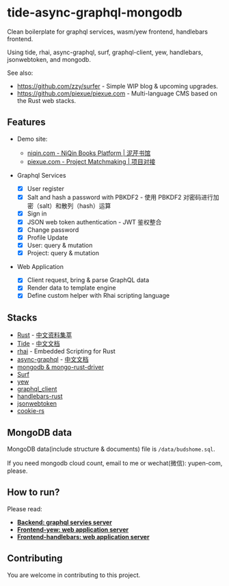 # tide-async-graphql-mongodb

Clean boilerplate for graphql services, wasm/yew frontend, handlebars frontend. 

Using tide, rhai, async-graphql, surf, graphql-client, yew, handlebars, jsonwebtoken, and mongodb. 

See also: 
- https://github.com/zzy/surfer - Simple WIP blog & upcoming upgrades.
- https://github.com/piexue/piexue.com - Multi-language CMS based on the Rust web stacks.

## Features

- Demo site:
  - [niqin.com - NiQin Books Platform | 泥芹书馆](https://niqin.com)
  - [piexue.com - Project Matchmaking | 项目对接](https://piexue.com)

- Graphql Services
  - [x] User register
  - [x] Salt and hash a password with PBKDF2 - 使用 PBKDF2 对密码进行加密（salt）和散列（hash）运算
  - [x] Sign in
  - [x] JSON web token authentication - JWT 鉴权整合
  - [x] Change password
  - [x] Profile Update
  - [x] User: query & mutation
  - [x] Project: query & mutation
- Web Application
  - [x] Client request, bring & parse GraphQL data
  - [x] Render data to template engine
  - [x] Define custom helper with Rhai scripting language

## Stacks

- [Rust](https://www.rust-lang.org) - [中文资料集萃](https://niqin.com)
- [Tide](https://crates.io/crates/tide) - [中文文档](https://tide-book.niqin.com)
- [rhai](https://crates.io/crates/rhai) - Embedded Scripting for Rust
- [async-graphql](https://crates.io/crates/async-graphql) - [中文文档](https://async-graphql.niqin.com)
- [mongodb & mongo-rust-driver](https://crates.io/crates/mongodb)
- [Surf](https://crates.io/crates/surf)
- [yew](https://crates.io/crates/yew)
- [graphql_client](https://crates.io/crates/graphql_client)
- [handlebars-rust](https://crates.io/crates/handlebars)
- [jsonwebtoken](https://crates.io/crates/jsonwebtoken)
- [cookie-rs](https://crates.io/crates/cookie)

## MongoDB data

MongoDB data(include structure & documents) file is `/data/budshome.sql`.

If you need mongodb cloud count, email to me or wechat(微信): yupen-com, please.

## How to run?

Please read:

- [**Backend: graphql servies server**](./backend/README.md)
- [**Frontend-yew: web application server**](./frontend-yew/README.md)
- [**Frontend-handlebars: web application server**](./frontend-handlebars/README.md)

## Contributing

You are welcome in contributing to this project.

